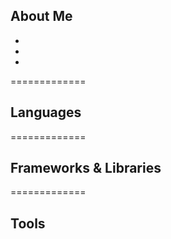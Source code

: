 


## About Me
-
-
-
=============
## Languages

=============

## Frameworks & Libraries

=============

## Tools 
